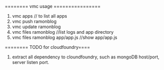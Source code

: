 ======== vmc usage ================
1. vmc apps     // to list all apps
2. vmc push ramonblog
3. vmc update ramonblog
4. vmc files ramonblog  //list logs and app directory
5. vmc files ramonblog app/app.js   //show app/app.js

======== TODO for cloudfoundry====
1. extract all dependency to cloundfoundry, such as mongoDB host/port, server listen port.
